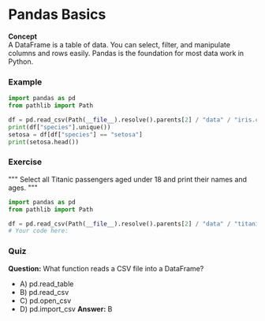 # Pandas Basics

**Concept**  
A DataFrame is a table of data. You can select, filter, and manipulate columns and rows easily. Pandas is the foundation for most data work in Python.

### Example
```python
import pandas as pd
from pathlib import Path

df = pd.read_csv(Path(__file__).resolve().parents[2] / "data" / "iris.csv")
print(df["species"].unique())
setosa = df[df["species"] == "setosa"]
print(setosa.head())
```

### Exercise
"""
Select all Titanic passengers aged under 18 and print their names and ages.
"""
```python
import pandas as pd
from pathlib import Path

df = pd.read_csv(Path(__file__).resolve().parents[2] / "data" / "titanic.csv")
# Your code here:
```

### Quiz
**Question:** What function reads a CSV file into a DataFrame?
- A) pd.read_table
- B) pd.read_csv
- C) pd.open_csv
- D) pd.import_csv
**Answer:** B